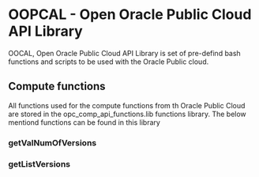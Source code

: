 # OOPCAL - Open Oracle Public Cloud API Library
OOCAL, Open Oracle Public Cloud API Library is set of pre-defind bash functions and scripts to be used with the Oracle Public cloud.

## Compute functions
All functions used for the compute functions from th Oracle Public Cloud are stored in the opc_comp_api_functions.lib functions library. The below mentiond functions can be found in this library

### getValNumOfVersions

### getListVersions

